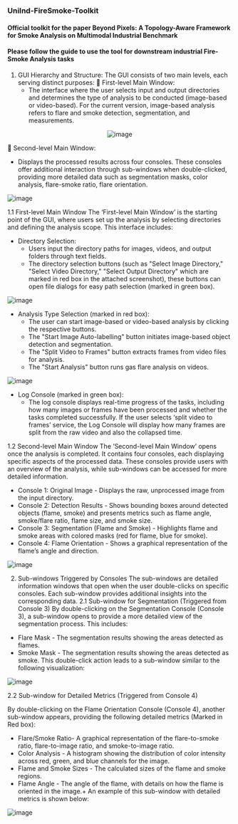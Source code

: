 ### UniInd-FireSmoke-Toolkit
#### Official toolkit for the paper Beyond Pixels: A Topology-Aware Framework for Smoke Analysis on Multimodal Industrial Benchmark
#### Please follow the guide to use the tool for downstream industrial Fire-Smoke Analysis tasks
1. GUI Hierarchy and Structure:
The GUI consists of two main levels, each serving distinct purposes:
	First-level Main Window: 
   - The interface where the user selects input and output directories and determines the type of analysis to be conducted (image-based or video-based). For the current version, image-based analysis refers to flare and smoke detection, segmentation, and measurements.
  
     
<p align="center">
  <img src="https://github.com/user-attachments/assets/6423970d-ae8d-422b-952f-92aa400a2541 " alt="image" />
</p>

	Second-level Main Window: 
   - Displays the processed results across four consoles. These consoles offer additional interaction through sub-windows when double-clicked, providing more detailed data such as segmentation masks, color analysis, flare-smoke ratio, flare orientation.

     
![image](https://github.com/user-attachments/assets/ef2202aa-8033-4ff0-a2e6-e27e45b32ecb)


1.1 First-level Main Window
The ‘First-level Main Window’ is the starting point of the GUI, where users set up the analysis by selecting directories and defining the analysis scope. This interface includes:
- Directory Selection:
  - Users input the directory paths for images, videos, and output folders through text fields.
  - The directory selection buttons (such as "Select Image Directory," "Select Video Directory," "Select Output Directory" which are marked in red box in the attached screenshot), these buttons can open file dialogs for easy path selection (marked in green box).
 
    
 ![image](https://github.com/user-attachments/assets/9c834282-20ef-4334-bbe1-07f9122c3be6)

- Analysis Type Selection (marked in red box):
  - The user can start image-based or video-based analysis by clicking the respective buttons. 
  - The "Start Image Auto-labelling" button initiates image-based object detection and segmentation.
  - The "Split Video to Frames" button extracts frames from video files for analysis.
  - The "Start Analysis" button runs gas flare analysis on videos.
 
    
 ![image](https://github.com/user-attachments/assets/eb5aca52-b870-4af9-9b7a-7a01114ee313)

- Log Console (marked in green box):
  - The log console displays real-time progress of the tasks, including how many images or frames have been processed and whether the tasks completed successfully. If the user selects ‘split video to frames’ service, the Log Console will display how many frames are split from the raw video and also the collapsed time.

1.2 Second-level Main Window
The ‘Second-level Main Window’ opens once the analysis is completed. It contains four consoles, each displaying specific aspects of the processed data. These consoles provide users with an overview of the analysis, while sub-windows can be accessed for more detailed information.
- Console 1: Original Image - Displays the raw, unprocessed image from the input directory.
- Console 2: Detection Results - Shows bounding boxes around detected objects (flame, smoke) and presents metrics such as flame angle, smoke/flare ratio, flame size, and smoke size.
- Console 3: Segmentation (Flame and Smoke) - Highlights flame and smoke areas with colored masks (red for flame, blue for smoke).
- Console 4: Flame Orientation - Shows a graphical representation of the flame’s angle and direction.

  
![image](https://github.com/user-attachments/assets/af75a0fb-5e0f-46d6-8522-3cecdcc3d9f4)


2. Sub-windows Triggered by Consoles
The sub-windows are detailed information windows that open when the user double-clicks on specific consoles. Each sub-window provides additional insights into the corresponding data.
2.1	Sub-window for Segmentation (Triggered from Console 3)
By double-clicking on the Segmentation Console (Console 3), a sub-window opens to provide a more detailed view of the segmentation process. This includes:

- Flare Mask - The segmentation results showing the areas detected as flames.
- Smoke Mask - The segmentation results showing the areas detected as smoke.
This double-click action leads to a sub-window similar to the following visualization:

![image](https://github.com/user-attachments/assets/60c42e64-9eda-422d-b553-88466374bcd1)


2.2	Sub-window for Detailed Metrics (Triggered from Console 4)

By double-clicking on the Flame Orientation Console (Console 4), another sub-window appears, providing the following detailed metrics (Marked in Red box):

- Flare/Smoke Ratio- A graphical representation of the flare-to-smoke ratio, flare-to-image ratio, and smoke-to-image ratio.
- Color Analysis - A histogram showing the distribution of color intensity across red, green, and blue channels for the image.
- Flame and Smoke Sizes - The calculated sizes of the flame and smoke regions.
- Flame Angle - The angle of the flame, with details on how the flame is oriented in the image.+
An example of this sub-window with detailed metrics is shown below:

![image](https://github.com/user-attachments/assets/bcdc0a40-a38d-44aa-9454-398121572ffa)

 

